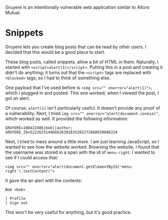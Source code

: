 Gruyere is an intentionally vulnerable web application similar to Altoro Mutual.

# Snippets
Gruyere lets you create blog posts that can be read by other users. I decided that this would be a good place to start.

These blog posts, called snippets, allow a bit of HTML in them. Naturally, I started with `<script>alert(1)</script>`. Putting this in a post and creating it didn't do anything; it turns out that the `<script>` tags are replaced with `<blocked>` tags, so I had to think of something else.

One payload that I've used before is `<img src="" onerror="alert(1)">`, which I plugged in and posted. This one worked; when I viewed the post, I got an alert.

Of course, `alert(1)` isn't particularly useful. It doesn't provide any proof of a vulnerability. Next, I tried `img src="" onerror="alert(document.cookie)"`, which worked as well. It provided the following information:
```
GRUYERE=108422486|bob||author; GRUYERE_ID=522263314966626391835202272668938606224
```

Next, I tried to mess around a little more. I am just learning JavaScript, so I wanted to see how the website worked. Browsing the website, I found that the username was stored in a span with the id of `menu-right`. I wanted to see if I could access that:
```
<img src="" onerror="alert(document.getElementById('menu-right').textContent)">
```
It gave the an alert with the contents:
```
Bob <bob>

| Profile
| Sign out
```
This won't be very useful for anything, but it's good practice.
